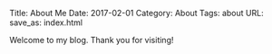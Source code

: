 Title: About Me
Date: 2017-02-01
Category: About
Tags: about
URL:
save_as: index.html

Welcome to my blog.  Thank you for visiting!